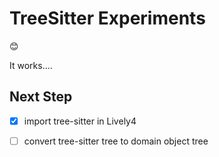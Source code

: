 # TreeSitter Experiments


&#128522;

<script>
await lively.loadJavaScriptThroughDOM("treeSitter", lively4url + "/src/external/tree-sitter/tree-sitter.js")


const Parser = window.TreeSitter;
await Parser.init()

const parser = new Parser;


const JavaScript = await Parser.Language.load(lively4url + "/src/external/tree-sitter/tree-sitter-javascript.wasm");


parser.setLanguage(JavaScript);


const sourceCode = 'let x = 1; console.log(x);';
const tree = parser.parse(sourceCode);


"RootNode: " +  tree.rootNode.toString()




</script>

It works....

## Next Step


- [X] import tree-sitter in Lively4
- [ ] convert tree-sitter tree to domain object tree











